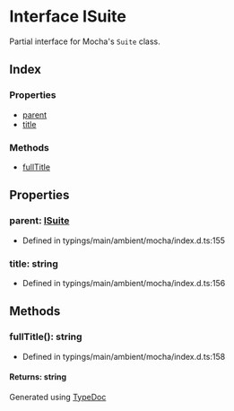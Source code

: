# Interface ISuite
Partial interface for Mocha's `Suite` class.

## Index

### Properties
* [parent](_typings_main_ambient_mocha_index_d_.mocha.isuite.md#parent)
* [title](_typings_main_ambient_mocha_index_d_.mocha.isuite.md#title)

### Methods
* [fullTitle](_typings_main_ambient_mocha_index_d_.mocha.isuite.md#fulltitle)

## Properties

### parent: [ISuite](_typings_main_ambient_mocha_index_d_.mocha.isuite.md)

* Defined in typings/main/ambient/mocha/index.d.ts:155


### title: string

* Defined in typings/main/ambient/mocha/index.d.ts:156


## Methods

### fullTitle(): string
  
* Defined in typings/main/ambient/mocha/index.d.ts:158

#### Returns: string


Generated using [TypeDoc](http://typedoc.io)
